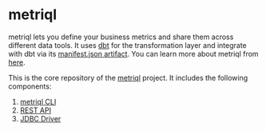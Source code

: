 # metriql

metriql lets you define your business metrics and share them across different data tools. 
It uses [dbt](https://getdbt.com) for the transformation layer and integrate with dbt via its [manifest.json artifact](https://docs.getdbt.com/reference/artifacts/manifest-json). 
You can learn more about metriql from [here](https://metriql.com/introduction/intro).

This is the core repository of the [metriql](http://metriql.com) project. It includes the following components:

1. [metriql CLI](https://metriql.com/metriql-cli/cli-overview)
2. [REST API](https://metriql.com/integrations/rest-api)
3. [JDBC Driver](https://metriql.com/integrations/jdbc-driver)
